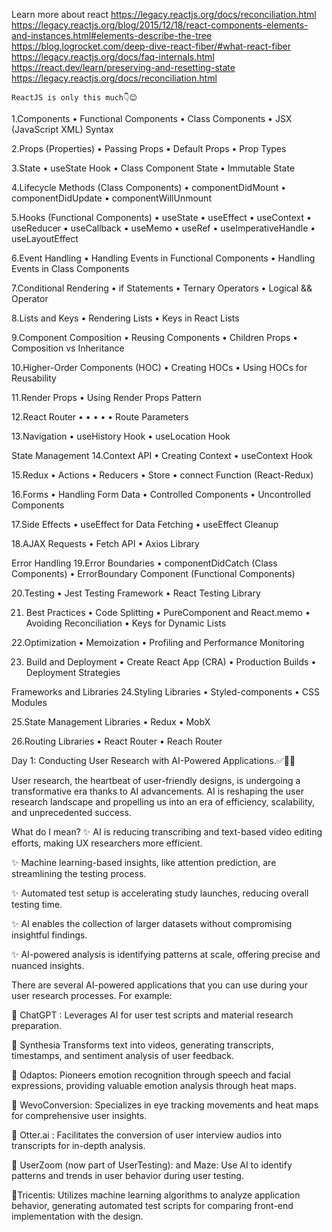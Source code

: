 Learn more about react
	https://legacy.reactjs.org/docs/reconciliation.html
	https://legacy.reactjs.org/blog/2015/12/18/react-components-elements-and-instances.html#elements-describe-the-tree
	https://blog.logrocket.com/deep-dive-react-fiber/#what-react-fiber
	https://legacy.reactjs.org/docs/faq-internals.html
	https://react.dev/learn/preserving-and-resetting-state
	https://legacy.reactjs.org/docs/reconciliation.html

	ReactJS is only this much👇😊

1.Components
• Functional Components
• Class Components
• JSX (JavaScript XML) Syntax

2.Props (Properties)
• Passing Props
• Default Props
• Prop Types

3.State
• useState Hook
• Class Component State
• Immutable State

4.Lifecycle Methods (Class Components)
• componentDidMount
• componentDidUpdate
• componentWillUnmount

5.Hooks (Functional Components)
• useState
• useEffect
• useContext
• useReducer
• useCallback
• useMemo
• useRef
• useImperativeHandle
• useLayoutEffect

6.Event Handling
• Handling Events in Functional Components
• Handling Events in Class Components

7.Conditional Rendering
• if Statements
• Ternary Operators
• Logical && Operator

8.Lists and Keys
• Rendering Lists
• Keys in React Lists

9.Component Composition
• Reusing Components
• Children Props
• Composition vs Inheritance

10.Higher-Order Components (HOC)
• Creating HOCs
• Using HOCs for Reusability

11.Render Props
• Using Render Props Pattern

12.React Router
• <BrowserRouter>
• <Route>
• <Link>
• <Switch>
• Route Parameters

13.Navigation
• useHistory Hook
• useLocation Hook

State Management
14.Context API
• Creating Context
• useContext Hook

15.Redux
• Actions
• Reducers
• Store
• connect Function (React-Redux)

16.Forms
• Handling Form Data
• Controlled Components
• Uncontrolled Components

17.Side Effects
• useEffect for Data Fetching
• useEffect Cleanup

18.AJAX Requests
• Fetch API
• Axios Library

Error Handling
19.Error Boundaries
• componentDidCatch (Class Components)
• ErrorBoundary Component (Functional
Components)

20.Testing
• Jest Testing Framework
• React Testing Library

21. Best Practices
• Code Splitting
• PureComponent and React.memo
• Avoiding Reconciliation
• Keys for Dynamic Lists

22.Optimization
• Memoization
• Profiling and Performance Monitoring

23. Build and Deployment
• Create React App (CRA)
• Production Builds
• Deployment Strategies

Frameworks and Libraries
24.Styling Libraries
• Styled-components
• CSS Modules

25.State Management Libraries
• Redux
• MobX

26.Routing Libraries
• React Router
• Reach Router


Day 1: Conducting User Research with AI-Powered Applications.✅🥽🦾

User research, the heartbeat of user-friendly designs, is undergoing a transformative era thanks to AI advancements. AI is reshaping the user research landscape and propelling us into an era of efficiency, scalability, and unprecedented success.

What do I mean?
✨ AI is reducing transcribing and text-based video editing efforts, making UX researchers more efficient.

✨ Machine learning-based insights, like attention prediction, are streamlining the testing process.

✨ Automated test setup is accelerating study launches, reducing overall testing time.

✨ AI enables the collection of larger datasets without compromising insightful findings.

✨ AI-powered analysis is identifying patterns at scale, offering precise and nuanced insights.

There are several AI-powered applications that you can use during your user research processes. For example:

📌 ChatGPT : Leverages AI for user test scripts and material research preparation.

📌 Synthesia Transforms text into videos, generating transcripts, timestamps, and sentiment analysis of user feedback.

📌 Odaptos: Pioneers emotion recognition through speech and facial expressions, providing valuable emotion analysis through heat maps.

📌 WevoConversion: Specializes in eye tracking movements and heat maps for comprehensive user insights.

📌 Otter.ai : Facilitates the conversion of user interview audios into transcripts for in-depth analysis.

📌 UserZoom (now part of UserTesting): and Maze: Use AI to identify patterns and trends in user behavior during user testing.

📌Tricentis: Utilizes machine learning algorithms to analyze application behavior, generating automated test scripts for comparing front-end implementation with the design.
